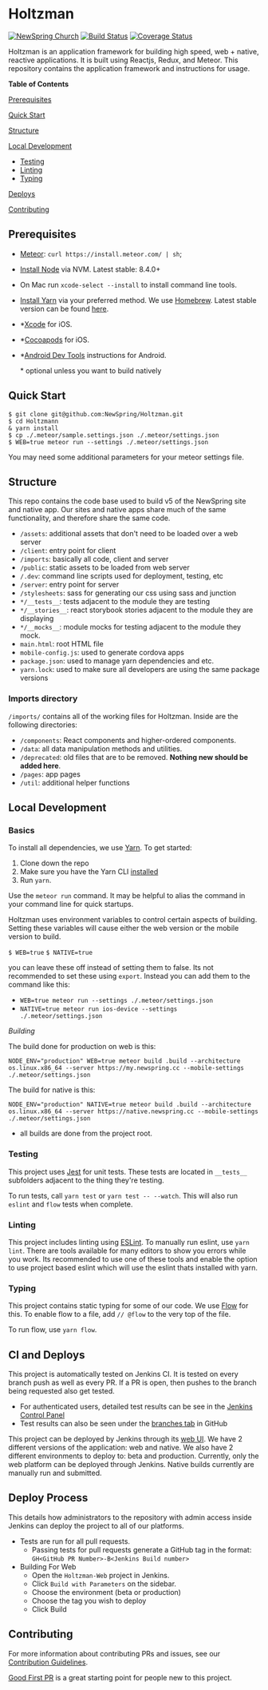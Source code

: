 Holtzman
=======================
[![NewSpring
Church](https://img.shields.io/badge/NEWSPRING_CHURCH-Holtzmann-6BAC43.svg?style=flat&logoWidth=17&logo=data:image/png;base64,iVBORw0KGgoAAAANSUhEUgAAABwAAAAcCAYAAAByDd%2BUAAAABGdBTUEAALGPC/xhBQAAAeFJREFUSA29lU0rRFEYx%2B81k/eFUpO3hUmREpGEYrKQ2VGslLKwkw/iC/AFbKVsvSTFIMVydsSCGHsvmev3THOv6cy5Z17c66nfnDnP23/Oveecsa0yzHGcYdIWYAo6oQMikIFXuIETOLJt%2B4mxOkNoCdJQrn2RuANDFSlSEIcUVGtZCjchWlKYpARkIAg7p0mLryjBBHxCkHZMs9oiUZzyGINamfqDt3WCf3lnqoA6/8Yx4Ikykd0Ytu2LoC0fKKUZ%2BuS7xpbx3Wv8rkt2Yi9MwCrI%2BdSZg7NNxEZKLK1fV63z0WcMng39VmoonNcVV%2BPjlrmibt1QmxTBaUOCNsQK6mASutUERHfx%2BV1vPSIo92LZhkgDyddwBnfM1zTFDxqfuGIVC1Ikr%2BB3i1vWhnRS7EOZu9OcoN%2BucpPUsUtxNCtz07RJVvhmytDEpKbQcker0GH6LsUZU0LQMRG8DbqpqZ8InpoSgo6J4CFkg27s1y/KQX3kLO2RsOiT1Eo8VhBTd2VEiUtq8f9fvoF7eY8zT%2BV9oQ7ySC1WecGwFapSvrl3hngs9fguYTBM4dwKRYBVvjPMgtz4oZknKAqIvjDMwA7IH%2Bb/GY94FA4gUPPeod9SUGsnloQ5iIMcEaERKrYfBD49JTL9FwYAAAAASUVORK5CYII%3D)](https://newspring.cc)
[![Build Status](https://travis-ci.org/NewSpring/Holtzman.svg)](https://travis-ci.org/NewSpring/Holtzman)
[![Coverage Status](https://coveralls.io/repos/github/NewSpring/Holtzman/badge.svg?branch=master)](https://coveralls.io/github/NewSpring/Holtzman?branch=master)

Holtzman is an application framework for building high speed, web + native, reactive applications. It is built using Reactjs, Redux, and Meteor. This repository contains the application framework and instructions for usage.

**Table of Contents**

[Prerequisites](#prerequisites)

[Quick Start](#quick-start)

[Structure](#structure)

[Local Development](#local-development)
  * [Testing](#testing)
  * [Linting](#linting)
  * [Typing](#typing)

[Deploys](#deploys)

[Contributing](#contributing)

## Prerequisites

- [Meteor](https://www.meteor.com/): `curl https://install.meteor.com/ | sh`;
- [Install Node](https://github.com/creationix/nvm) via NVM. Latest stable: 8.4.0+
- On Mac run `xcode-select --install` to install command line tools.
- [Install Yarn](https://yarnpkg.com/en/docs/install) via your preferred method. We use [Homebrew](https://brew.sh/). Latest stable
  version can be found [here](https://github.com/yarnpkg/yarn/releases/).
- \*[Xcode](https://developer.apple.com/xcode/) for iOS.
- \*[Cocoapods](https://cocoapods.org) for iOS.
- \*[Android Dev Tools](https://guide.meteor.com/mobile.html) instructions for
  Android.

  \* optional unless you want to build natively

## Quick Start

```
$ git clone git@github.com:NewSpring/Holtzman.git
$ cd Holtzmann
& yarn install
$ cp ./.meteor/sample.settings.json ./.meteor/settings.json
$ WEB=true meteor run --settings ./.meteor/settings.json
```
You may need some additional parameters for your meteor settings file.

## Structure

This repo contains the code base used to build v5 of the NewSpring site and native app. Our sites and native apps share much of the same functionality, and therefore share the same code.

- `/assets`: additional assets that don't need to be loaded over a web server
- `/client`: entry point for client
- `/imports`: basically all code, client and server
- `/public`: static assets to be loaded from web server
- `/.dev`: command line scripts used for deployment, testing, etc
- `/server`: entry point for server
- `/stylesheets`: sass for generating our css using sass and junction
- `*/__tests__`: tests adjacent to the module they are testing
- `*/__stories__`: react storybook stories adjacent to the module they are displaying
- `*/__mocks__`: module mocks for testing adjacent to the module they mock.
- `main.html`: root HTML file
- `mobile-config.js`: used to generate cordova apps
- `package.json`: used to manage yarn dependencies and etc.
- `yarn.lock`: used to make sure all developers are using the same package versions

### Imports directory

`/imports/` contains all of the working files for Holtzman. Inside are the following directories:
- `/components`: React components and higher-ordered components.
- `/data`: all data manipulation methods and utilities.
- `/deprecated`: old files that are to be removed. **Nothing new should be added here**.
- `/pages`: app pages
- `/util`: additional helper functions

## Local Development

### Basics

To install all dependencies, we use [Yarn](https://yarnpkg.com/). To get started:
1. Clone down the repo
2. Make sure you have the Yarn CLI [installed](https://yarnpkg.com/en/docs/install)
3. Run `yarn`.

Use the `meteor run` command. It may be helpful to
alias the command in your command line for quick startups.

Holtzman uses environment variables to control certain aspects of building.
Setting these variables will cause either the web version or the mobile version
to build.

`$ WEB=true`
`$ NATIVE=true`

you can leave these off instead of setting them to false. Its not recommended to
set these using `export`. Instead you can add them to the command like this:

- `WEB=true meteor run --settings ./.meteor/settings.json`
- `NATIVE=true meteor run ios-device --settings ./.meteor/settings.json`

*Building*

The build done for production on web is this:

`NODE_ENV="production" WEB=true meteor build .build --architecture os.linux.x86_64 --server https://my.newspring.cc --mobile-settings ./.meteor/settings.json`

The build for native is this:

`NODE_ENV="production" NATIVE=true meteor build .build --architecture os.linux.x86_64 --server https://native.newspring.cc --mobile-settings ./.meteor/settings.json`

- all builds are done from the project root.

### Testing

This project uses [Jest](https://facebook.github.io/jest/) for unit tests. These tests are located in `__tests__` subfolders adjacent to the thing they're testing.

To run tests, call `yarn test` or `yarn test -- --watch`. This will also run `eslint` and `flow` tests when complete.

### Linting

This project includes linting using [ESLint](http://eslint.org/). To manually run eslint, use `yarn lint`. There are tools available for many editors to show you errors while you work. Its recommended to use one of these tools and enable the option to use project based eslint which will use the eslint thats installed with yarn.

### Typing

This project contains static typing for some of our code. We use [Flow](https://flowtype.org/) for this. To enable flow to a file,
add `// @flow` to the very top of the file.

To run flow, use `yarn flow`.

## CI and Deploys

This project is automatically tested on Jenkins CI. It is tested on every branch push as well as every PR. If a PR is open, then pushes to the branch being requested also get tested.

- For authenticated users, detailed test results can be see in the [Jenkins Control Panel](https://ci.newspring.io)
- Test results can also be seen under the [branches tab](https://github.com/newspring/holtzman) in GitHub

This project can be deployed by Jenkins through its [web UI](https://ci.newspring.io). We have 2 different versions of the application: web and native. We also have 2 different environments to deploy to: beta and production. Currently, only the web platform can be deployed through Jenkins. Native builds currently are manually run and submitted.

## Deploy Process

This details how administrators to the repository with admin access inside Jenkins can deploy the project to all of our platforms.

- Tests are run for all pull requests.
  - Passing tests for pull requests generate a GitHub tag in the format:<br />
  `GH<GitHub PR Number>-B<Jenkins Build number>`
- Building For Web
  - Open the `Holtzman-Web` project in Jenkins.
  - Click `Build with Parameters` on the sidebar.
  - Choose the environment (beta or production)
  - Choose the tag you wish to deploy
  - Click Build

## Contributing

For more information about contributing PRs and issues, see our [Contribution Guidelines](CONTRIBUTING.md).

[Good First PR](https://github.com/NewSpring/Holtzman/labels/good%20first%20pr) is a great starting point for people new to this project.
